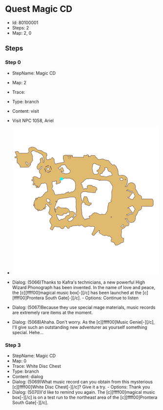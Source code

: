 # Quest Magic CD

- Id: 80100001
- Steps: 2
- Map: 2, 0

## Steps

### Step 0
- StepName:  Magic CD
- Map:  2
- Trace:  
- Type:  branch
- Content:  visit
- Visit NPC 1058, Ariel

- ![images/80100001_0.png](images/80100001_0.png)
- Dialog: (5066)Thanks to Kafra's technicians, a new powerful High Wizard Phonograph has been invented. In the name of love and peace, the [c][ffff00]magical music box[-][/c] has been launched at the [c][ffff00]Prontera South Gate[-][/c]. - Options: Continue to listen
- Dialog: (5067)Because they use special mage materials, music records are extremely rare items at the moment.
- Dialog: (5068)Ahaha. Don't worry. As the [c][ffff00]Music Genie[-][/c], I'll give such an outstanding new adventurer as yourself something special. Hehe… 


### Step 3
- StepName:  Magic CD
- Map:  0
- Trace:  White Disc Chest
- Type:  branch
- Content:  dialog
- Dialog: (5069)What music record can you obtain from this mysterious [c][ffff00]White Disc Chest[-][/c]? Give it a try.  - Options: Thank you
- Dialog: (5070)I'd like to remind you again. The [c][ffff00]magical music box[-][/c] is on a test run to the northeast area of the [c][ffff00]Prontera South Gate[-][/c].


